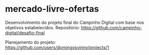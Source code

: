 # mercado-livre-ofertas
Desenvolvimento do projeto final do Campinho Digital com base nos objetivos estabelecidos.
Repositório: https://github.com/campinho-digital/desafio-final 

Planejamento do projeto: 
https://github.com/users/domingosvinny/projects/1
